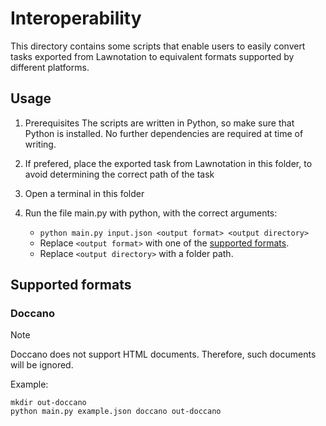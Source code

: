 # Interoperability

This directory contains some scripts that enable users to easily convert tasks exported from Lawnotation to equivalent formats supported by different platforms.

## Usage

1. Prerequisites
The scripts are written in Python, so make sure that Python is installed. No further dependencies are required at time of writing.

2. If prefered, place the exported task from Lawnotation in this folder, to avoid determining the correct path of the task

3. Open a terminal in this folder

4. Run the file main.py with python, with the correct arguments:
   - `python main.py input.json <output format> <output directory>`
   - Replace `<output format>` with one of the [supported formats](#supported-formats).
   - Replace `<output directory>` with a folder path.

## Supported formats

### Doccano

> [!NOTE]
> Doccano does not support HTML documents. Therefore, such documents will be ignored.

Example:
```
mkdir out-doccano
python main.py example.json doccano out-doccano
```